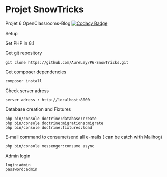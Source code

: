 # Projet SnowTricks

Projet 6 OpenClassrooms-Blog 
[![Codacy Badge](https://app.codacy.com/project/badge/Grade/7ac950a4227a466288d0e76a67e02a03)](https://www.codacy.com/gh/AureLey/P6-SnowTricks/dashboard?utm_source=github.com&amp;utm_medium=referral&amp;utm_content=AureLey/P6-SnowTricks&amp;utm_campaign=Badge_Grade)


Setup

Set PHP in 8.1

Get git repository

```
git clone https://github.com/AureLey/P6-SnowTricks.git
```

Get composer dependencies

```
composer install
```

Check server adress
```
server adress : http://localhost:8000
```
Database creation and Fixtures
```
php bin/console doctrine:database:create
php bin/console doctrine:migrations:migrate
php bin/console doctrine:fixtures:load
```
E-mail command to consume/send all e-mails ( can be catch with Mailhog)
```
php bin/console messenger:consume async
```

Admin login 

```
login:admin
password:admin
```
